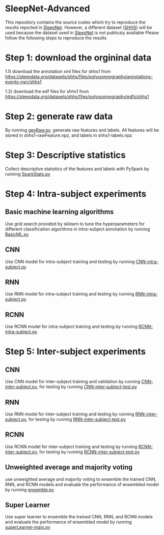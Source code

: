 # SleepNet-Advanced

This repository contains the source codes which try to reproduce the results reported in [SleepNet](https://arxiv.org/pdf/1707.08262.pdf). However, a different dataset ([SHHS](https://sleepdata.org/datasets/shhs)) will be used because the dataset used in [SleepNet](https://arxiv.org/pdf/1707.08262.pdf) is not publicaly available
Please follow the following steps to reproduce the results

# Step 1: download the orgininal data
1.1) download the annotation xml files for shhs1 from https://sleepdata.org/datasets/shhs/files/polysomnography/annotations-events-nsrr/shhs1

1.2) download the edf files for shhs1 from https://sleepdata.org/datasets/shhs/files/polysomnography/edfs/shhs1 

# Step 2: generate raw data
By running [genRaw.py](genRaw.py), generate raw features and labels. All features will be stored in shhs1-rawFeature.npz, and labels in shhs1-labels.npz

# Step 3: Descriptive statistics 
Collect descriptive statistics of the features and labels with PySpark by running [SparkStats.py](SparkStats.py)

# Step 4: Intra-subject experiments
## Basic machine learning algorithms
Use grid search provided by sklearn to tune the hyperparameters for different classification algorithms in intra-subject annotation by running [BasicML.py](BasicML.py)
## CNN
Use CNN model for intra-subject training and testing by running [CNN-intra-subject.py](CNN-intra-subject.py)
## RNN
Use RNN model for intra-subject training and testing by running [RNN-intra-subject.py](RNN-intra-subject.py)
## RCNN
Use RCNN model for intra-subject training and testing by running [RCNN-intra-subject.py](RCNN-intra-subject.py)
# Step 5: Inter-subject experiments
## CNN
Use CNN model for inter-subject training and validation by running [CNN-inter-subject.py](CNN-inter-subject.py), for testing by running [CNN-inter-subject-test.py](CNN-inter-subject-test.py)
## RNN
Use RNN model for inter-subject training and testing by running [RNN-inter-subject.py](RNN-inter-subject.py), for testing by running [RNN-inter-subject-test.py](RNN-inter-subject-test.py)
## RCNN
Use RCNN model for inter-subject training and testing by running [RCNN-inter-subject.py](RCNN-inter-subject.py), for testing by running [RCNN-inter-subject-test.py](RCNN-inter-subject-test.py)
## Unweighted average and majority voting
use unweighted average and majority voting to ensemble the trained CNN, RNN, and RCNN models and evaluate the performance of ensembled model by running [ensemble.py](ensemble.py)

## Super Learner
Use super learner to ensemble the trained CNN, RNN, and RCNN models and evaluate the performance of ensembled model by running [superLearner-main.py](superLearner-main.py)
